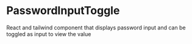 # PasswordInputToggle
React and tailwind component that displays password input and can be toggled as input to view the value
